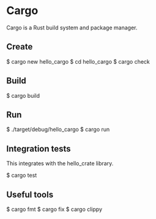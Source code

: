 # Cargo

Cargo is a Rust build system and package manager.

## Create

$ cargo new hello_cargo
$ cd hello_cargo
$ cargo check

## Build

$ cargo build

## Run

$ ./target/debug/hello_cargo
$ cargo run

## Integration tests

This integrates with the hello_crate library.

$ cargo test

## Useful tools

$ cargo fmt
$ cargo fix
$ cargo clippy
